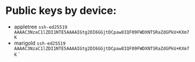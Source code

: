 # Public keys by device:
* appletree `ssh-ed25519 AAAAC3NzaC1lZDI1NTE5AAAAIGtg2DI6GGjtDCpaw8IQF09FWDXNTSRaZdGPkU+KXm7K`
* marigold `ssh-ed25519 AAAAC3NzaC1lZDI1NTE5AAAAIGtg2DI6GGjtDCpaw8IQF09FWDXNTSRaZdGPkU+KXm7K`
`